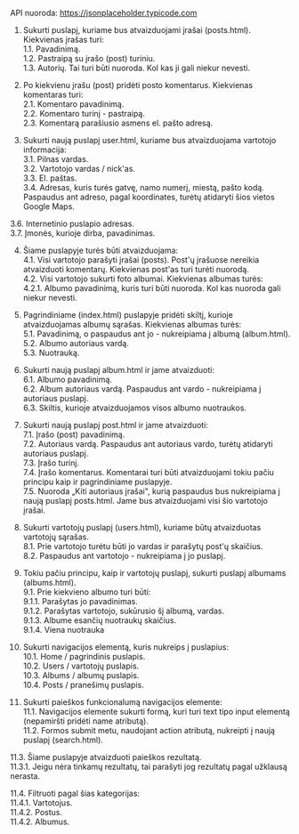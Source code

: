 

API nuoroda: <a target="_blank" href="https://jsonplaceholder.typicode.com">https://jsonplaceholder.typicode.com</a> 

1. Sukurti puslapį, kuriame bus atvaizduojami įrašai (posts.html). Kiekvienas įrašas turi:<br>
  1.1. Pavadinimą. <br>
  1.2. Pastraipą su įrašo (post) turiniu.<br>
  1.3. Autorių. Tai turi būti nuoroda. Kol kas ji gali niekur nevesti.<br>
  
  2. Po kiekvienu įrašu (post) pridėti posto komentarus. Kiekvienas komentaras turi:<br>
  2.1. Komentaro pavadinimą.<br>
  2.2. Komentaro turinį - pastraipą.<br>
  2.3. Komentarą parašiusio asmens el. pašto adresą.<br>

  3. Sukurti naują puslapį user.html, kuriame bus atvaizduojama vartotojo informacija:<br>
  3.1. Pilnas vardas.<br>
  3.2. Vartotojo vardas / nick'as.<br>
  3.3. El. paštas.<br>
  3.4. Adresas, kuris turės gatvę, namo numerį, miestą, pašto kodą. Paspaudus ant adreso, pagal koordinates, turėtų atidaryti šios vietos Google Maps.<br>
  <style color = green> 3.5. Telefono numeris.<br> </style>
  3.6. Internetinio puslapio adresas.<br>
  3.7. Įmonės, kurioje dirba, pavadinimas.<br>

  4. Šiame puslapyje turės būti atvaizduojama:<br>
  4.1. Visi vartotojo parašyti įrašai (posts). Post'ų įrašuose nereikia atvaizduoti komentarų. Kiekvienas post'as turi turėti nuorodą.<br>
  4.2. Visi vartotojo sukurti foto albumai. Kiekvienas albumas turės:<br>
    4.2.1. Albumo pavadinimą, kuris turi būti nuoroda. Kol kas nuoroda gali niekur nevesti.<br>

  5. Pagrindiniame (index.html) puslapyje pridėti skiltį, kurioje atvaizduojamas albumų sąrašas. Kiekvienas albumas turės:<br>
  5.1. Pavadinimą, o paspaudus ant jo - nukreipiama į albumą (album.html).<br>
  5.2. Albumo autoriaus vardą.<br>
  5.3. Nuotrauką.<br>

  6. Sukurti naują puslapį album.html ir jame atvaizduoti:<br>
  6.1. Albumo pavadinimą.<br>
  6.2. Album autoriaus vardą. Paspaudus ant vardo - nukreipiama į autoriaus puslapį.<br>
  6.3. Skiltis, kurioje atvaizduojamos visos albumo nuotraukos.<br>
  
7. Sukurti naują puslapį post.html ir jame atvaizduoti:<br>
  7.1. Įrašo (post) pavadinimą.<br>
  7.2. Autoriaus vardą. Paspaudus ant autoriaus vardo, turėtų atidaryti autoriaus puslapį.<br>
  7.3. Įrašo turinį.<br>
  7.4. Įrašo komentarus. Komentarai turi būti atvaizduojami tokiu pačiu principu kaip ir pagrindiniame puslapyje.<br>
  7.5. Nuoroda „Kiti autoriaus įrašai", kurią paspaudus bus nukreipiama į naują puslapį posts.html. Jame bus atvaizduojami visi šio vartotojo įrašai.<br>

8. Sukurti vartotojų puslapį (users.html), kuriame būtų atvaizduotas vartotojų sąrašas.<br>
  8.1. Prie vartotojo turėtu būti jo vardas ir parašytų post'ų skaičius.<br>
  8.2. Paspaudus ant vartotojo - nukreipiama į jo puslapį.<br>

9. Tokiu pačiu principu, kaip ir vartotojų puslapį, sukurti puslapį albumams (albums.html).<br>
  9.1. Prie kiekvieno albumo turi būti:<br>
    9.1.1. Parašytas jo pavadinimas.<br>
    9.1.2. Parašytas vartotojo, sukūrusio šį albumą, vardas.<br>
    9.1.3. Albume esančių nuotraukų skaičius.<br>
    9.1.4. Viena nuotrauka<br>

10. Sukurti navigacijos elementą, kuris nukreips į puslapius:<br>
  10.1. Home / pagrindinis puslapis.<br>
  10.2. Users / vartotojų puslapis.<br>
  10.3. Albums / albumų puslapis.<br>
  10.4. Posts / pranešimų puslapis.<br>

11. Sukurti paieškos funkcionalumą navigacijos elemente:<br>
  11.1. Navigacijos elemente sukurti formą, kuri turi text tipo input elementą (nepamiršti pridėti name atributą).<br>
  11.2. Formos submit metu, naudojant action atributą, nukreipti į naują puslapį (search.html).<br>
  
  11.3. Šiame puslapyje atvaizduoti paieškos rezultatą.<br>
    11.3.1. Jeigu nėra tinkamų rezultatų, tai parašyti jog rezultatų pagal užklausą nerasta.<br>
  
  11.4. Filtruoti pagal šias kategorijas:<br>
    11.4.1. Vartotojus.<br>
    11.4.2. Postus.<br>
    11.4.2. Albumus.<br>
